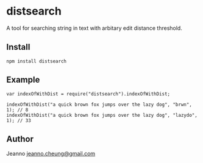 # distsearch
A tool for searching string in text with arbitary edit distance threshold.

## Install
```
npm install distsearch
```

## Example
```
var indexOfWithDist = require("distsearch").indexOfWithDist;

indexOfWithDist("a quick brown fox jumps over the lazy dog", "brwn", 1); // 8
indexOfWithDist("a quick brown fox jumps over the lazy dog", "lazydo", 1); // 33
```

## Author
Jeanno <jeanno.cheung@gmail.com>
